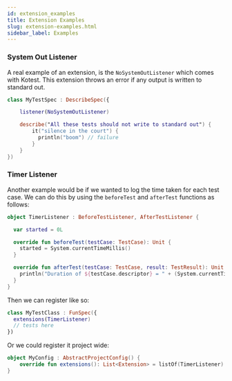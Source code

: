 ```yaml
---
id: extension_examples
title: Extension Examples
slug: extension-examples.html
sidebar_label: Examples
---
```



### System Out Listener

A real example of an extension, is the `NoSystemOutListener` which comes with Kotest.
This extension throws an error if any output is written to standard out.

```kotlin
class MyTestSpec : DescribeSpec({

    listener(NoSystemOutListener)

    describe("All these tests should not write to standard out") {
        it("silence in the court") {
          println("boom") // failure
        }
    }
})
```

### Timer Listener

Another example would be if we wanted to log the time taken for each test case.
We can do this by using the `beforeTest` and `afterTest` functions as follows:

```kotlin
object TimerListener : BeforeTestListener, AfterTestListener {

  var started = 0L

  override fun beforeTest(testCase: TestCase): Unit {
    started = System.currentTimeMillis()
  }

  override fun afterTest(testCase: TestCase, result: TestResult): Unit {
    println("Duration of ${testCase.descriptor} = " + (System.currentTimeMillis() - started))
  }
}
```

Then we can register like so:

```kotlin
class MyTestClass : FunSpec({
  extensions(TimerListener)
  // tests here
})
```

Or we could register it project wide:

```kotlin
object MyConfig : AbstractProjectConfig() {
    override fun extensions(): List<Extension> = listOf(TimerListener)
}
```


